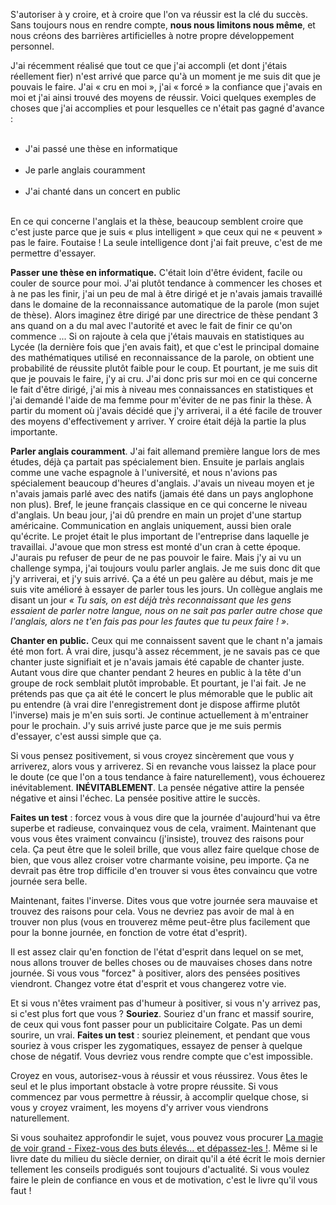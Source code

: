 <!-- 
.. title: Positivez : autorisez-vous à réussir !
.. slug: positivez-autorisez-vous-à-réussir
.. date: 2012-11-24 14:43:26+01:00
.. tags: Développement personnel, Carrière et travail
.. category: 
.. link: 
.. description: 
.. type: text
-->

<p><p>S'autoriser à y croire, et à croire que l'on va réussir est la clé du succès. Sans toujours nous en rendre compte, <strong>nous nous limitons nous même</strong>, et nous créons des barrières artificielles à notre propre développement personnel.</p></p>
<!-- TEASER_END -->
<p><p>J'ai récemment réalisé que tout ce que j'ai accompli (et dont j'étais réellement fier) n'est arrivé que parce qu'à un moment je me suis dit que je pouvais le faire. J'ai « cru en moi », j'ai « forcé » la confiance que j'avais en moi et j'ai ainsi trouvé des moyens de réussir. Voici quelques exemples de choses que j'ai accomplies et pour lesquelles ce n'était pas gagné d'avance :</p></p>

<p><ul><br /><li>J'ai passé une thèse en informatique</li><br /><li>Je parle anglais couramment</li><br /><li>J'ai chanté dans un concert en public</li><br /></ul></p>

<p><p>En ce qui concerne l'anglais et la thèse, beaucoup semblent croire que c'est juste parce que je suis « plus intelligent » que ceux qui ne « peuvent » pas le faire. Foutaise ! La seule intelligence dont j'ai fait preuve, c'est de me permettre d'essayer.</p></p>

<p><p><strong>Passer une thèse en informatique.</strong> C'était loin d'être évident, facile ou couler de source pour moi. J'ai plutôt tendance à commencer les choses et à ne pas les finir, j'ai un peu de mal à être dirigé et je n'avais jamais travaillé dans le domaine de la reconnaissance automatique de la parole (mon sujet de thèse). Alors imaginez être dirigé par une directrice de thèse pendant 3 ans quand on a du mal avec l'autorité et avec le fait de finir ce qu'on commence ...  Si on rajoute à cela que j'étais mauvais en statistiques au Lycée (la dernière fois que j'en avais fait), et que c'est le principal domaine des mathématiques utilisé en reconnaissance de la parole, on obtient une probabilité de réussite plutôt faible pour le coup. Et pourtant, je me suis dit que je pouvais le faire, j'y ai cru. J'ai donc pris sur moi en ce qui concerne le fait d'être dirigé, j'ai mis à niveau mes connaissances en statistiques et j'ai demandé l'aide de ma femme pour m'éviter de ne pas finir la thèse. À partir du moment où j'avais décidé que j'y arriverai, il a été facile de trouver des moyens d'effectivement y arriver. Y croire était déjà la partie la plus importante.</p></p>

<p><p><strong>Parler anglais couramment</strong>. J'ai fait allemand première langue lors de mes études, déjà ça partait pas spécialement bien. Ensuite je parlais anglais comme une vache espagnole à l'université, et nous n'avions pas spécialement beaucoup d'heures d'anglais. J'avais un niveau moyen et je n'avais jamais parlé avec des natifs (jamais été dans un pays anglophone non plus). Bref, le jeune français classique en ce qui concerne le niveau d'anglais. Un beau jour, j'ai dû prendre en main un projet d'une startup américaine. Communication en anglais uniquement, aussi bien orale qu'écrite. Le projet était le plus important de l'entreprise dans laquelle je travaillai. J'avoue que mon stress est monté d'un cran à cette époque. J'aurais pu refuser de peur de ne pas pouvoir le faire. Mais j'y ai vu un challenge sympa, j'ai toujours voulu parler anglais. Je me suis donc dit que j'y arriverai, et j'y suis arrivé. Ça a été un peu galère au début, mais je me suis vite amélioré à essayer de parler tous les jours. Un collègue anglais me disant un jour <em>« Tu sais, on est déjà très reconnaissant que les gens essaient de parler notre langue, nous on ne sait pas parler autre chose que l'anglais, alors ne t'en fais pas pour les fautes que tu peux faire ! »</em>.</p></p>

<p><p><strong>Chanter en public.</strong> Ceux qui me connaissent savent que le chant n'a jamais été mon fort. À vrai dire, jusqu'à assez récemment, je ne savais pas ce que chanter juste signifiait et je n'avais jamais été capable de chanter juste. Autant vous dire que chanter pendant 2 heures en public à la tête d'un groupe de rock semblait plutôt improbable. Et pourtant, je l'ai fait. Je ne prétends pas que ça ait été le concert le plus mémorable que le public ait pu entendre (à vrai dire l'enregistrement dont je dispose affirme plutôt l'inverse) mais je m'en suis sorti. Je continue actuellement à m'entrainer pour le prochain. J'y suis arrivé juste parce que je me suis permis d'essayer, c'est aussi simple que ça.</p></p>

<p><p>Si vous pensez positivement, si vous croyez sincèrement que vous y arriverez, alors vous y arriverez. Si en revanche vous laissez la place pour le doute (ce que l'on a tous tendance à faire naturellement), vous échouerez inévitablement. <strong>INÉVITABLEMENT</strong>. La pensée négative attire la pensée négative et ainsi l'échec. La pensée positive attire le succès.</p></p>

<p><p><strong>Faites un test</strong> : forcez vous à vous dire que la journée d'aujourd'hui va être superbe et radieuse, convainquez vous de cela, vraiment. Maintenant que vous vous êtes vraiment convaincu (j'insiste), trouvez des raisons pour cela. Ça peut être que le soleil brille, que vous allez faire quelque chose de bien, que vous allez croiser votre charmante voisine, peu importe. Ça ne devrait pas être trop difficile d'en trouver si vous êtes convaincu que votre journée sera belle.</p></p>

<p><p>Maintenant, faites l'inverse. Dites vous que votre journée sera mauvaise et trouvez des raisons pour cela. Vous ne devriez pas avoir de mal à en trouver non plus (vous en trouverez même peut-être plus facilement que pour la bonne journée, en fonction de votre état d'esprit).</p></p>

<p><p>Il est assez clair qu'en fonction de l'état d'esprit dans lequel on se met, nous allons trouver de belles choses ou de mauvaises choses dans notre journée. Si vous vous "forcez" à positiver, alors des pensées positives viendront. Changez votre état d'esprit et vous changerez votre vie.</p></p>

<p><p>Et si vous n'êtes vraiment pas d'humeur à positiver, si vous n'y arrivez pas, si c'est plus fort que vous ? <strong>Souriez</strong>. Souriez d'un franc et massif sourire, de ceux qui vous font passer pour un publicitaire Colgate. Pas un demi sourire, un vrai. <strong>Faites un test</strong> : souriez pleinement, et pendant que vous souriez à vous crisper les zygomatiques, essayez de penser à quelque chose de négatif. Vous devriez vous rendre compte que c'est impossible.</p></p>

<p><p>Croyez en vous, autorisez-vous à réussir et vous réussirez. Vous êtes le seul et le plus important obstacle à votre propre réussite. Si vous commencez par vous permettre à réussir, à accomplir quelque chose, si vous y croyez vraiment, les moyens d'y arriver vous viendrons naturellement.</p></p>

<p><p>Si vous souhaitez approfondir le sujet, vous pouvez vous procurer <a href="http://www.amazon.fr/gp/product/2892250498/ref=as_li_ss_tl?ie=UTF8&amp;tag=vincjous-21&amp;linkCode=as2&amp;camp=1642&amp;creative=19458&amp;creativeASIN=2892250498">La magie de voir grand - Fixez-vous des buts élevés... et dépassez-les !</a>. Même si le livre date du milieu du siècle dernier, on dirait qu'il a été écrit le mois dernier tellement les conseils prodigués sont toujours d'actualité. Si vous voulez faire le plein de confiance en vous et de motivation, c'est le livre qu'il vous faut !</p></p>
